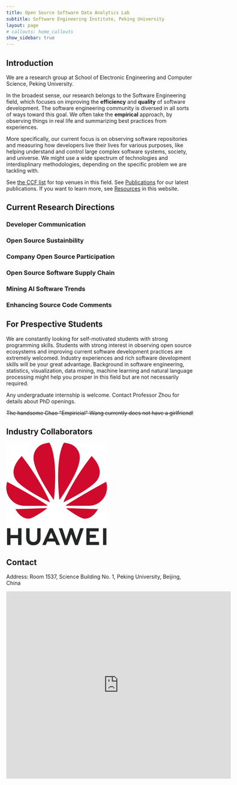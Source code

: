 ```yaml
---
title: Open Source Software Data Analytics Lab 
subtitle: Software Engineering Institute, Peking University
layout: page
# callouts: home_callouts
show_sidebar: true
---
```


## Introduction

We are a research group at School of Electronic Engineering and Computer Science, Peking University. 

In the broadest sense, our research belongs to the Software Engineering field, which focuses on improving the **efficiency** and **quality** of software development. The software engineering community is diversed in all sorts of ways toward this goal. We often take the **empirical** approach, by observing things in real life and summarizing best practices from experiences. 

More specifically, our current focus is on observing software repositories and measuring how developers live their lives for various purposes, like helping understand and control large complex software systems, society, and universe. We might use a wide spectrum of technologies and interdisplinary methodologies, depending on the specific problem we are tackling with. 

See [the CCF list](https://www.ccf.org.cn/xspj/rjgc/xtrj/cxsjyy/) for top venues in this field. See [Publications](/publications/) for our latest publications. If you want to learn more, see [Resources](/resources/) in this website.

## Current Research Directions

### Developer Communication

### Open Source Sustainbility

### Company Open Source Participation

### Open Source Software Supply Chain

### Mining AI Software Trends

### Enhancing Source Code Comments

## For Prespective Students

We are constantly looking for self-motivated students with strong programming skills. Students with strong interest in observing open source ecosystems and improving current software development practices are extremely welcomed. Industry experiences and rich software development skills will be your great advantage. Background in software engineering, statistics, visualization, data mining, machine learning and natural language processing might help you prosper in this field but are not necessarily required. 

Any undergraduate internship is welcome. Contact Professor Zhou for details about PhD openings.

<strike>The handsome Chao "Empiricial" Wang currently does not have a girlfriend!</strike>

## Industry Collaborators

![](assets/images/Huawei.svg)

## Contact

Address: Room 1537, Science Building No. 1, Peking University, Beijing, China

<div class="mapouter"><div class="gmap_canvas"><iframe width="600" height="500" id="gmap_canvas" src="https://maps.google.com/maps?q=peking%20university%20school%20of%20electronic%20engineering&t=&z=17&ie=UTF8&iwloc=&output=embed" frameborder="0" scrolling="no" marginheight="0" marginwidth="0"></iframe><a href="https://www.embedgooglemap.net/blog/namecheap-promo-code/"></a></div><style>.mapouter{position:relative;text-align:right;height:500px;width:600px;}.gmap_canvas {overflow:hidden;background:none!important;height:500px;width:600px;}</style></div>




